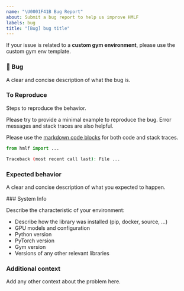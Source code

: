 ```yaml
---
name: "\U0001F41B Bug Report"
about: Submit a bug report to help us improve HMLF
labels: bug
title: "[Bug] bug title"
---
```


If your issue is related to a **custom gym environment**, please use the custom gym env template.

### 🐛 Bug

A clear and concise description of what the bug is.


### To Reproduce

Steps to reproduce the behavior.

Please try to provide a minimal example to reproduce the bug. Error messages and stack traces are also helpful.

Please use the [markdown code blocks](https://help.github.com/en/articles/creating-and-highlighting-code-blocks)
for both code and stack traces.

```python
from hmlf import ...

```

```bash
Traceback (most recent call last): File ...

```

### Expected behavior

A clear and concise description of what you expected to happen.


### System Info

Describe the characteristic of your environment:
 * Describe how the library was installed (pip, docker, source, ...)
 * GPU models and configuration
 * Python version
 * PyTorch version
 * Gym version
 * Versions of any other relevant libraries

### Additional context
Add any other context about the problem here.
